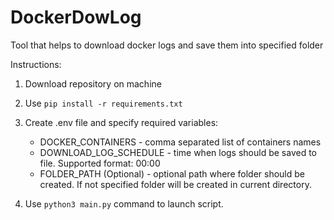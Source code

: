 # DockerDowLog
Tool that helps to download docker logs and save them into specified folder

Instructions:
1) Download repository on machine
2) Use ``pip install -r requirements.txt``
2) Create .env file and specify required variables:
    
    - DOCKER_CONTAINERS - comma separated list of containers names
    - DOWNLOAD_LOG_SCHEDULE - time when logs should be saved to file. Supported format: 00:00
    - FOLDER_PATH (Optional) - optional path where folder should be created. 
If not specified folder will be created in current directory.
3) Use ``python3 main.py`` command to launch script.
